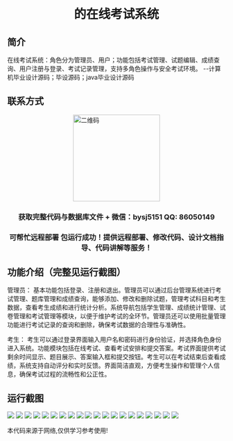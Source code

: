 <p><h1 align="center">的在线考试系统</h1></p>

## 简介
在线考试系统：角色分为管理员、用户；功能包括考试管理、试题编辑、成绩查询、用户注册与登录、考试记录管理，支持多角色操作与安全考试环境。    --计算机毕业设计源码；毕设源码；java毕业设计源码


## 联系方式
<img src="https://bs-1329754181.cos.ap-shanghai.myqcloud.com/wx.jpg" alt="二维码" style="display: block; margin: 0 auto;" width="200px">
<p><h3 align="center">获取完整代码与数据库文件 + 微信：bysj5151 QQ: 86050149</h3></p>
<p><h3 align="center">可帮忙远程部署 包运行成功！提供远程部署、修改代码、设计文档指导、代码讲解等服务！</h3></p>

## 功能介绍（完整见运行截图）
管理员： 基本功能包括登录、注册和退出。管理员可以通过后台管理系统进行考试管理、题库管理和成绩查询，能够添加、修改和删除试题，管理考试科目和考生数据，查看考生成绩和进行统计分析。系统导航包括学生管理、成绩统计管理、试卷管理和考试管理等模块，以便于维护考试的全环节。管理员还可以使用批量管理功能进行考试记录的查询和删除，确保考试数据的合理性与准确性。  

考生： 考生可以通过登录界面输入用户名和密码进行身份验证，并选择角色身份进入系统。功能模块包括在线考试、查看考试安排和提交答案。考试界面提供考试剩余时间显示、题目展示、答案输入框和提交按钮。考生可以在考试结束后查看成绩，系统支持自动评分和实时反馈。界面简洁直观，方便考生操作和管理个人信息，确保考试过程的流畅性和公正性。


## 运行截图
![](https://bs-1329754181.cos.ap-shanghai.myqcloud.com/ssm/OnlineExaminationSystem/img/001.jpg)
![](https://bs-1329754181.cos.ap-shanghai.myqcloud.com/ssm/OnlineExaminationSystem/img/002.jpg)
![](https://bs-1329754181.cos.ap-shanghai.myqcloud.com/ssm/OnlineExaminationSystem/img/003.jpg)
![](https://bs-1329754181.cos.ap-shanghai.myqcloud.com/ssm/OnlineExaminationSystem/img/004.jpg)
![](https://bs-1329754181.cos.ap-shanghai.myqcloud.com/ssm/OnlineExaminationSystem/img/005.jpg)
![](https://bs-1329754181.cos.ap-shanghai.myqcloud.com/ssm/OnlineExaminationSystem/img/006.jpg)
![](https://bs-1329754181.cos.ap-shanghai.myqcloud.com/ssm/OnlineExaminationSystem/img/007.jpg)
![](https://bs-1329754181.cos.ap-shanghai.myqcloud.com/ssm/OnlineExaminationSystem/img/008.jpg)
![](https://bs-1329754181.cos.ap-shanghai.myqcloud.com/ssm/OnlineExaminationSystem/img/009.jpg)
![](https://bs-1329754181.cos.ap-shanghai.myqcloud.com/ssm/OnlineExaminationSystem/img/010.jpg)
![](https://bs-1329754181.cos.ap-shanghai.myqcloud.com/ssm/OnlineExaminationSystem/img/011.jpg)
![](https://bs-1329754181.cos.ap-shanghai.myqcloud.com/ssm/OnlineExaminationSystem/img/012.jpg)
![](https://bs-1329754181.cos.ap-shanghai.myqcloud.com/ssm/OnlineExaminationSystem/img/013.jpg)
![](https://bs-1329754181.cos.ap-shanghai.myqcloud.com/ssm/OnlineExaminationSystem/img/014.jpg)
![](https://bs-1329754181.cos.ap-shanghai.myqcloud.com/ssm/OnlineExaminationSystem/img/015.jpg)
![](https://bs-1329754181.cos.ap-shanghai.myqcloud.com/ssm/OnlineExaminationSystem/img/016.jpg)
![](https://bs-1329754181.cos.ap-shanghai.myqcloud.com/ssm/OnlineExaminationSystem/img/017.jpg)
![](https://bs-1329754181.cos.ap-shanghai.myqcloud.com/ssm/OnlineExaminationSystem/img/018.jpg)
![](https://bs-1329754181.cos.ap-shanghai.myqcloud.com/ssm/OnlineExaminationSystem/img/019.jpg)
![](https://bs-1329754181.cos.ap-shanghai.myqcloud.com/ssm/OnlineExaminationSystem/img/020.jpg)

<p>本代码来源于网络,仅供学习参考使用!</p>
